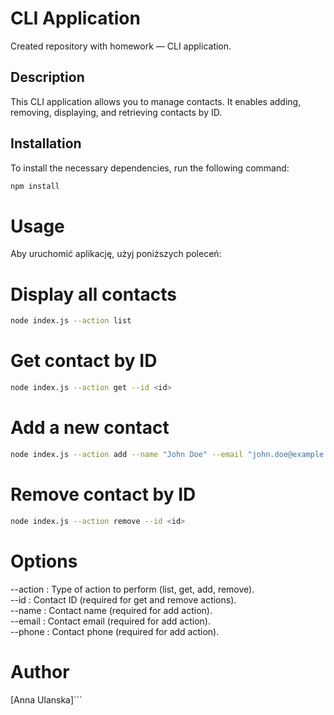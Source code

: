 # CLI Application

Created repository with homework — CLI application.

## Description

This CLI application allows you to manage contacts. It enables adding, removing, displaying, and retrieving contacts by ID.

## Installation

To install the necessary dependencies, run the following command:

```sh
npm install
```

# Usage

Aby uruchomić aplikację, użyj poniższych poleceń:

# Display all contacts

```sh
node index.js --action list
```

# Get contact by ID

```sh
node index.js --action get --id <id>
```

# Add a new contact

```sh
node index.js --action add --name "John Doe" --email "john.doe@example.com" --phone "123-456-7890"
```

# Remove contact by ID

```sh
node index.js --action remove --id <id>
```

# Options

--action <type>: Type of action to perform (list, get, add, remove).  
--id <type>: Contact ID (required for get and remove actions).  
--name <type>: Contact name (required for add action).  
--email <type>: Contact email (required for add action).  
--phone <type>: Contact phone (required for add action).

# Author

[Anna Ulanska]```
